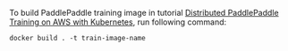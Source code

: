 To build PaddlePaddle training image in tutorial [Distributed PaddlePaddle Training on AWS with Kubernetes](../k8s_aws_en.md), run following command:

```
docker build . -t train-image-name
```
